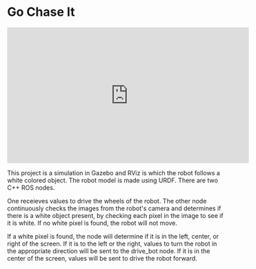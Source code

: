 # Go Chase It

 <iframe width="560" height="315" src="https://www.youtube.com/embed/Fu-AxAy8Y5g" frameborder="0" allow="accelerometer; autoplay; encrypted-media; gyroscope; picture-in-picture" allowfullscreen></iframe>

This project is a simulation in Gazebo and RViz is which the robot follows a white colored object.  The robot model is made using URDF.  There are two C++ ROS nodes.  

One receieves values to drive the wheels of the robot.  The other node continuously checks the images from the robot's camera and determines if there is a white object present, by checking each pixel in the image to see if it is white.  If no white pixel is found, the robot will not move. 

If a white pixel is found, the node will determine if it is in the left, center, or right of the screen.  If it is to the left or the right, values to turn the robot in the appropriate direction will be sent to the drive_bot node.  If it is in the center of the screen, values will be sent to drive the robot forward.   
